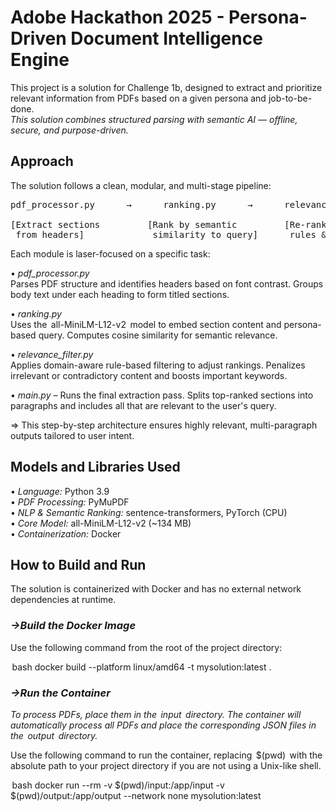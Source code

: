 # Adobe Hackathon 2025 - Persona-Driven Document Intelligence Engine

This project is a solution for Challenge 1b, designed to extract and prioritize relevant information from PDFs based on a given persona and job-to-be-done.  
*This solution combines structured parsing with semantic AI — offline, secure, and purpose-driven.*

## Approach

The solution follows a clean, modular, and multi-stage pipeline:

<pre>
pdf_processor.py      →      ranking.py      →      relevance_filter.py      →      main.py

[Extract sections         [Rank by semantic         [Re-rank using domain         [Extract relevant
 from headers]             similarity to query]      rules & filters]              paragraphs]
</pre>

Each module is laser-focused on a specific task:

•⁠  ⁠*pdf_processor.py*  
  Parses PDF structure and identifies headers based on font contrast. Groups body text under each heading to form titled sections.

•⁠  ⁠*ranking.py*  
  Uses the ⁠ all-MiniLM-L12-v2 ⁠ model to embed section content and persona-based query. Computes cosine similarity for semantic relevance.

•⁠  ⁠*relevance_filter.py*  
  Applies domain-aware rule-based filtering to adjust rankings. Penalizes irrelevant or contradictory content and boosts important keywords.

•⁠  ⁠*main.py* – Runs the final extraction pass. Splits top-ranked sections into paragraphs and includes all that are relevant to the user's query.

=> This step-by-step architecture ensures highly relevant, multi-paragraph outputs tailored to user intent.

## Models and Libraries Used

•⁠  ⁠*Language:* Python 3.9  
•⁠  ⁠*PDF Processing:* PyMuPDF  
•⁠  ⁠*NLP & Semantic Ranking:* sentence-transformers, PyTorch (CPU)  
•⁠  ⁠*Core Model:* all-MiniLM-L12-v2 (~134 MB)  
•⁠  ⁠*Containerization:* Docker  

## How to Build and Run

The solution is containerized with Docker and has no external network dependencies at runtime.

### *->Build the Docker Image*

Use the following command from the root of the project directory:

⁠ bash
docker build --platform linux/amd64 -t mysolution:latest .
 ⁠

### *->Run the Container*

*To process PDFs, place them in the ⁠ input ⁠ directory. The container will automatically process all PDFs and place the corresponding JSON files in the ⁠ output ⁠ directory.*

Use the following command to run the container, replacing ⁠ $(pwd) ⁠ with the absolute path to your project directory if you are not using a Unix-like shell.

⁠ bash
docker run --rm -v $(pwd)/input:/app/input -v $(pwd)/output:/app/output --network none mysolution:latest
